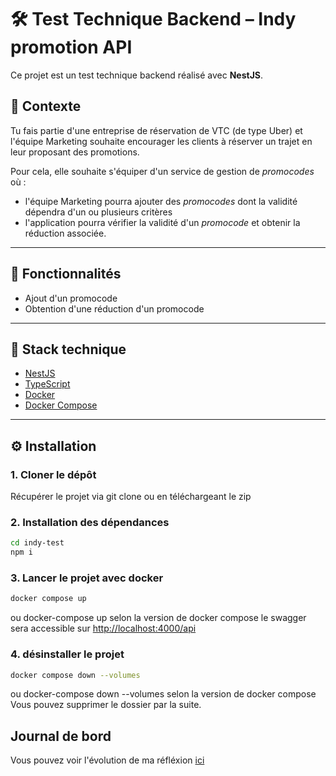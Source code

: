 # 🛠️ Test Technique Backend – Indy promotion API

Ce projet est un test technique backend réalisé avec **NestJS**.

## 📖 Contexte

Tu fais partie d'une entreprise de réservation de VTC (de type Uber) et l'équipe Marketing souhaite encourager les clients à réserver un trajet en leur proposant des promotions.

Pour cela, elle souhaite s'équiper d'un service de gestion de _promocodes_ où :

- l'équipe Marketing pourra ajouter des _promocodes_ dont la validité dépendra d'un ou plusieurs critères
- l'application pourra vérifier la validité d'un _promocode_ et obtenir la réduction associée.

---

## 🚀 Fonctionnalités

- Ajout d'un promocode
- Obtention d'une réduction d'un promocode

---

## 🧱 Stack technique

- [NestJS](https://nestjs.com/)
- [TypeScript](https://www.typescriptlang.org/)
- [Docker](https://www.docker.com/)
- [Docker Compose](https://docs.docker.com/compose/)

---

## ⚙️ Installation

### 1. Cloner le dépôt

Récupérer le projet via git clone ou en téléchargeant le zip

### 2. Installation des dépendances

```bash
cd indy-test
npm i
```

### 3. Lancer le projet avec docker

```bash
docker compose up
```

ou docker-compose up selon la version de docker compose
le swagger sera accessible sur [http://localhost:4000/api](http://localhost:4000/api)

### 4. désinstaller le projet

```bash
docker compose down --volumes
```

ou docker-compose down --volumes selon la version de docker compose
Vous pouvez supprimer le dossier par la suite.

## Journal de bord

Vous pouvez voir l'évolution de ma réfléxion [ici](diary.md)
